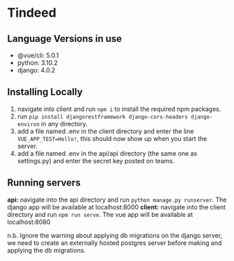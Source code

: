 # Tindeed

## Language Versions in use
- @vue/cli: 5.0.1
- python: 3.10.2
- django: 4.0.2

## Installing Locally
1. navigate into client and run ```npm i``` to install the required npm packages.
2. run ```pip install djangorestframework django-cors-headers django-environ``` in any directory.
3. add a file named .env in the client directory and enter the line ```VUE_APP_TEST=Hello!```, this should now show up when you start the server.
4. add a file named .env in the api/api directory (the same one as settings.py) and enter the secret key posted on teams.

## Running servers
**api:** navigate into the api directory and run ```python manage.py runserver```. The django app will be available at localhost:8000
**client:** navigate into the client directory and run ```npm run serve```. The vue app will be available at localhost:8080

n.b. Ignore the warning about applying db migrations on the django server, we need to create an externally hosted postgres server before making and applying the db migrations.